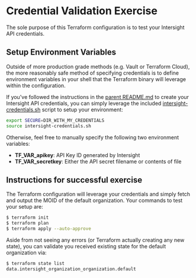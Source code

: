 # Credential Validation Exercise

The sole purpose of this Terraform configuration is to test your Intersight
API credentials.

## Setup Environment Variables

Outside of more production grade methods (e.g. Vault or Terraform Cloud),
the more reasonably safe method of specifying credentials is to define
environment variables in your shell that the Terraform binary will leverage
within the configuration.

If you've followed the instructions in the [parent README.md](../README.md)
to create your Intersight API credentials, you can simply leverage the
included [intersight-credentials.sh](./intersight-credentials.sh) script to
setup your environment:

```bash
export SECURE=DIR_WITH_MY_CREDENTIALS
source intersight-credentials.sh
```

Otherwise, feel free to manually specify the following two environment
variables:

- **TF_VAR_apikey**: API Key ID generated by Intersight
- **TF_VAR_secretkey**: Either the API secret filename or contents of file

## Instructions for successful exercise

The Terraform configuration will leverage your credentials and simply fetch
and output the MOID of the default organization.  Your commands to test your
setup are:

```bash
$ terraform init
$ terraform plan
$ terraform apply --auto-approve
```

Aside from not seeing any errors (or Terraform actually creating any new state),
you can validate you received existing state for the default organization via:

```bash
$ terraform state list
data.intersight_organization_organization.default
```
